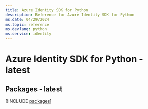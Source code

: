 ```yaml
---
title: Azure Identity SDK for Python
description: Reference for Azure Identity SDK for Python
ms.date: 04/29/2024
ms.topic: reference
ms.devlang: python
ms.service: identity
---
```

# Azure Identity SDK for Python - latest
## Packages - latest
[!INCLUDE [packages](identity-index.md)]